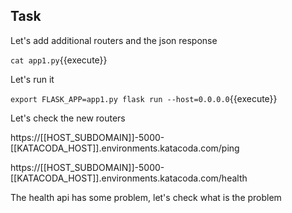 
## Task

Let's add additional routers and the json response

`cat app1.py`{{execute}}

Let's run it

`export FLASK_APP=app1.py
flask run --host=0.0.0.0`{{execute}}

Let's check the new routers

https://[[HOST_SUBDOMAIN]]-5000-[[KATACODA_HOST]].environments.katacoda.com/ping

https://[[HOST_SUBDOMAIN]]-5000-[[KATACODA_HOST]].environments.katacoda.com/health

The health api has some problem, let's check what is the problem
